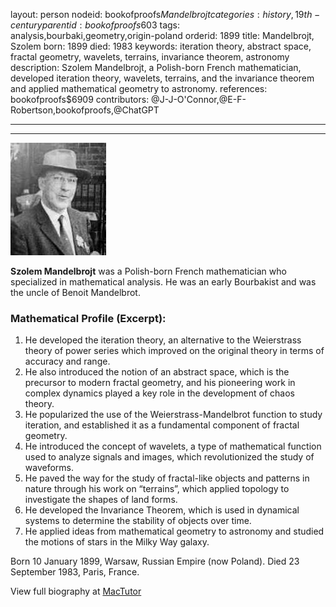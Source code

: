 layout: person
nodeid: bookofproofs$Mandelbrojt
categories: history,19th-century
parentid: bookofproofs$603
tags: analysis,bourbaki,geometry,origin-poland
orderid: 1899
title: Mandelbrojt, Szolem
born: 1899
died: 1983
keywords: iteration theory, abstract space, fractal geometry, wavelets, terrains, invariance theorem, astronomy
description: Szolem Mandelbrojt, a Polish-born French mathematician, developed iteration theory, wavelets, terrains, and the invariance theorem and applied mathematical geometry to astronomy.
references: bookofproofs$6909
contributors: @J-J-O'Connor,@E-F-Robertson,bookofproofs,@ChatGPT

---



---

![Mandelbrojt.jpg](https://github.com/bookofproofs/bookofproofs.github.io/blob/main/_sources/_assets/images/portraits/Mandelbrojt.jpg?raw=true)

**Szolem Mandelbrojt** was a Polish-born French mathematician who specialized in mathematical analysis. He was an early Bourbakist and was the uncle of Benoit Mandelbrot.

### Mathematical Profile (Excerpt):
1. He developed the iteration theory, an alternative to the Weierstrass theory of power series which improved on the original theory in terms of accuracy and range. 
2. He also introduced the notion of an abstract space, which is the precursor to modern fractal geometry, and his pioneering work in complex dynamics played a key role in the development of chaos theory. 
3. He popularized the use of the Weierstrass-Mandelbrot function to study iteration, and established it as a fundamental component of fractal geometry. 
4. He introduced the concept of wavelets, a type of mathematical function used to analyze signals and images, which revolutionized the study of waveforms. 
5. He paved the way for the study of fractal-like objects and patterns in nature through his work on “terrains”, which applied topology to investigate the shapes of land forms. 
6. He developed the Invariance Theorem, which is used in dynamical systems to determine the stability of objects over time. 
7. He applied ideas from mathematical geometry to astronomy and studied the motions of stars in the Milky Way galaxy.

Born 10 January 1899, Warsaw, Russian Empire (now Poland). Died 23 September 1983, Paris, France.

View full biography at [MacTutor](https://mathshistory.st-andrews.ac.uk/Biographies/Mandelbrojt/)
